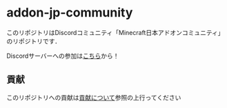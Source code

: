 # addon-jp-community

このリポジトリはDiscordコミュニティ「Minecraft日本アドオンコミュニティ」のリポジトリです．

Discordサーバーへの参加は[こちら](https://discord.gg/m4j5r6MHFg)から！

## 貢献

このリポジトリへの貢献は[貢献について](https://github.com/toka7290/addon-jp-community/blob/main/README.md)参照の上行ってください


